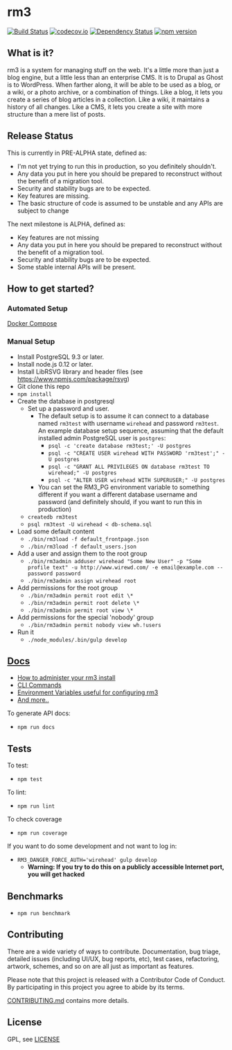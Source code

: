 rm3
===

[![Build Status](https://travis-ci.org/rm3web/rm3.svg?branch=master)](https://travis-ci.org/rm3web/rm3) [![codecov.io](http://codecov.io/github/rm3web/rm3/coverage.svg?branch=master)](http://codecov.io/github/rm3web/rm3?branch=master) [![Dependency Status](https://david-dm.org/rm3web/rm3.svg)](https://david-dm.org/rm3web/rm3) [![npm version](https://badge.fury.io/js/rm3.svg)](https://badge.fury.io/js/rm3)

What is it?
-----------

rm3 is a system for managing stuff on the web. It's a little more than just a blog engine, but a little less than an enterprise CMS. It is to Drupal as Ghost is to WordPress. When farther along, it will be able to be used as a blog, or a wiki, or a photo archive, or a combination of things. Like a blog, it lets you create a series of blog articles in a collection. Like a wiki, it maintains a history of all changes.  Like a CMS, it lets you create a site with more structure than a mere list of posts.

Release Status
--------------

This is currently in PRE-ALPHA state, defined as:
* I'm not yet trying to run this in production, so you definitely shouldn't.
* Any data you put in here you should be prepared to reconstruct without the benefit of a migration tool.
* Security and stability bugs are to be expected.
* Key features are missing.
* The basic structure of code is assumed to be unstable and any APIs are subject to change

The next milestone is ALPHA, defined as:
* Key features are not missing
* Any data you put in here you should be prepared to reconstruct without the benefit of a migration tool.
* Security and stability bugs are to be expected.
* Some stable internal APIs will be present.

How to get started?
-------------------

### Automated Setup

[Docker Compose](https://github.com/rm3web/rm3-docker-compose)

### Manual Setup

* Install PostgreSQL 9.3 or later.
* Install node.js 0.12 or later.
* Install LibRSVG library and header files (see https://www.npmjs.com/package/rsvg)
* Git clone this repo
* `npm install`
* Create the database in postgresql
  * Set up a password and user.
    * The default setup is to assume it can connect to a database named `rm3test` with username `wirehead` and password `rm3test`.  An example database setup sequence, assuming that the default installed admin PostgreSQL user is `postgres`:
      * `psql -c 'create database rm3test;' -U postgres`
      * `psql -c "CREATE USER wirehead WITH PASSWORD 'rm3test';" -U postgres`
      * `psql -c "GRANT ALL PRIVILEGES ON database rm3test TO wirehead;" -U postgres`
      * `psql -c "ALTER USER wirehead WITH SUPERUSER;" -U postgres`
    * You can set the RM3_PG environment variable to something different if you want a different database username and password (and definitely should, if you want to run this in production)
  * `createdb rm3test`
  * `psql rm3test -U wirehead < db-schema.sql`
* Load some default content
  * `./bin/rm3load -f default_frontpage.json`
  * `./bin/rm3load -f default_users.json`
* Add a user and assign them to the root group
  * `./bin/rm3admin adduser wirehead "Some New User" -p "Some profile text" -u http://www.wirewd.com/ -e email@example.com --password password`
  * `./bin/rm3admin assign wirehead root`
* Add permissions for the root group
  * `./bin/rm3admin permit root edit \*`
  * `./bin/rm3admin permit root delete \*`
  * `./bin/rm3admin permit root view \*`
* Add permissions for the special 'nobody' group
  * `./bin/rm3admin permit nobody view wh.!users`
* Run it
  * `./node_modules/.bin/gulp develop`

[Docs](docs)
------------

 * [How to administer your rm3 install](docs/admin.md)
 * [CLI Commands](docs/cli.md)
 * [Environment Variables useful for configuring rm3](docs/cli.md)
 * [And more..](docs)

To generate API docs:

* `npm run docs`

Tests
-----

To test:

* `npm test`

To lint:

* `npm run lint`

To check coverage

* `npm run coverage`

If you want to do some development and not want to log in:

* `RM3_DANGER_FORCE_AUTH='wirehead' gulp develop`
  - **Warning: If you try to do this on a publicly accessible Internet port, you will get hacked**

Benchmarks
----------

* `npm run benchmark`

Contributing
------------

There are a wide variety of ways to contribute.  Documentation, bug triage, detailed issues (including UI/UX, bug reports, etc), test cases, refactoring, artwork, schemes, and so on are all just as important as features.

Please note that this project is released with a Contributor Code of Conduct. By participating in this project you agree to abide by its terms.

[CONTRIBUTING.md](CONTRIBUTING.md) contains more details.

License
-------

GPL, see [LICENSE](LICENSE)
